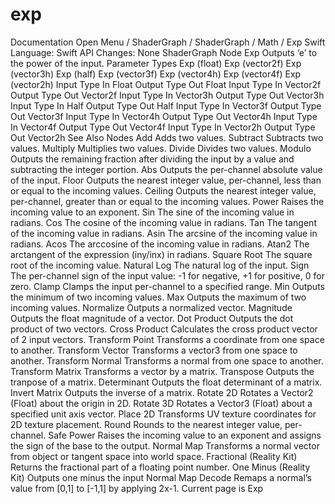 # exp
 Documentation 
 Open Menu 
/
 ShaderGraph 
/
ShaderGraph
/
 Math 
/
 Exp 
Swift
Language: 
Swift
 API Changes: 
None
ShaderGraph Node
Exp
Outputs ‘e’ to the power of the input.
Parameter Types
 Exp (float) 
 Exp (vector2f) 
 Exp (vector3h) 
 Exp (half) 
 Exp (vector3f) 
 Exp (vector4h) 
 Exp (vector4f) 
 Exp (vector2h) 
Input
Type
In
Float
Output
Type
Out
Float
Input
Type
In
Vector2f
Output
Type
Out
Vector2f
Input
Type
In
Vector3h
Output
Type
Out
Vector3h
Input
Type
In
Half
Output
Type
Out
Half
Input
Type
In
Vector3f
Output
Type
Out
Vector3f
Input
Type
In
Vector4h
Output
Type
Out
Vector4h
Input
Type
In
Vector4f
Output
Type
Out
Vector4f
Input
Type
In
Vector2h
Output
Type
Out
Vector2h
See Also
Nodes
Add
Adds two values.
Subtract
Subtracts two values.
Multiply
Multiplies two values.
Divide
Divides two values.
Modulo
Outputs the remaining fraction after dividing the input by a value and subtracting the integer portion.
Abs
Outputs the per-channel absolute value of the input.
Floor
Outputs the nearest integer value, per-channel, less than or equal to the incoming values.
Ceiling
Outputs the nearest integer value, per-channel, greater than or equal to the incoming values.
Power
Raises the incoming value to an exponent.
Sin
The sine of the incoming value in radians.
Cos
The cosine of the incoming value in radians.
Tan
The tangent of the incoming value in radians.
Asin
The arcsine of the incoming value in radians.
Acos
The arccosine of the incoming value in radians.
Atan2
The arctangent of the expression (iny/inx) in radians.
Square Root
The square root of the incoming value.
Natural Log
The natural log of the input.
Sign
The per-channel sign of the input value: -1 for negative, +1 for positive, 0 for zero.
Clamp
Clamps the input per-channel to a specified range.
Min
Outputs the minimum of two incoming values.
Max
Outputs the maximum of two incoming values.
Normalize
Outputs a normalized vector.
Magnitude
Outputs the float magnitude of a vector.
Dot Product
Outputs the dot product of two vectors.
Cross Product
Calculates the cross product vector of 2 input vectors.
Transform Point
Transforms a coordinate from one space to another.
Transform Vector
Transforms a vector3 from one space to another.
Transform Normal
Transforms a normal from one space to another.
Transform Matrix
Transforms a vector by a matrix.
Transpose
Outputs the tranpose of a matrix.
Determinant
Outputs the float determinant of a matrix.
Invert Matrix
Outputs the inverse of a matrix.
Rotate 2D
Rotates a Vector2 (Float) about the origin in 2D.
Rotate 3D
Rotates a Vector3 (Float) about a specified unit axis vector.
Place 2D
Transforms UV texture coordinates for 2D texture placement.
Round
Rounds to the nearest integer value, per-channel.
Safe Power
Raises the incoming value to an exponent and assigns the sign of the base to the output.
Normal Map
Transforms a normal vector from object or tangent space into world space.
Fractional (Reality
Kit)
Returns the fractional part of a floating point number.
One Minus (Reality
Kit)
Outputs one minus the input
Normal Map Decode
Remaps a normal’s value from [0,1] to [-1,1] by applying 2x-1.
 Current page is Exp 